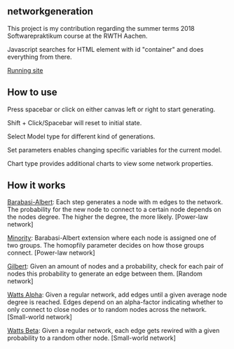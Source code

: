 ## networkgeneration

This project is my contribution regarding the summer terms 2018 Softwarepraktikum course at the RWTH Aachen.

Javascript searches for HTML element with id "container" and does everything from there.

[Running site](https://maxohn.github.io/networkgeneration/)

## How to use

Press spacebar or click on either canvas left or right to start generating.

Shift + Click/Spacebar will reset to initial state.

Select Model type for different kind of generations.

Set parameters enables changing specific variables for the current model.

Chart type provides additional charts to view some network properties.

## How it works

[Barabasi-Albert](https://arxiv.org/pdf/cond-mat/9910332.pdf): Each step generates a node with m edges to the network. The probability for the new node to connect to a certain node depends on the nodes degree. The higher the degree, the more likely. [Power-law network]

[Minority](https://arxiv.org/pdf/1702.00150.pdf): Barabasi-Albert extension where each node is assigned one of two groups. The homopfily parameter decides on how those groups connect. [Power-law network]

[Gilbert](https://projecteuclid.org/euclid.aoms/1177706098): Given an amount of nodes and a probability, check for each pair of nodes this probability to generate an edge between them. [Random network]

[Watts Alpha](https://books.google.it/books/princeton?hl=en&q=These%20conditions%20could%20be%20satisfied&vid=ISBN9780691117041&redir_esc=y#v=snippet&q=These%20conditions%20could%20be%20satisfied&f=false): Given a regular network, add edges until a given average node degree is reached. Edges depend on an alpha-factor indicating whether to only connect to close nodes or to random nodes across the network. [Small-world network]

[Watts Beta](http://worrydream.com/refs/Watts-CollectiveDynamicsOfSmallWorldNetworks.pdf): Given a regular network, each edge gets rewired with a given probability to a random other node. [Small-world network]
